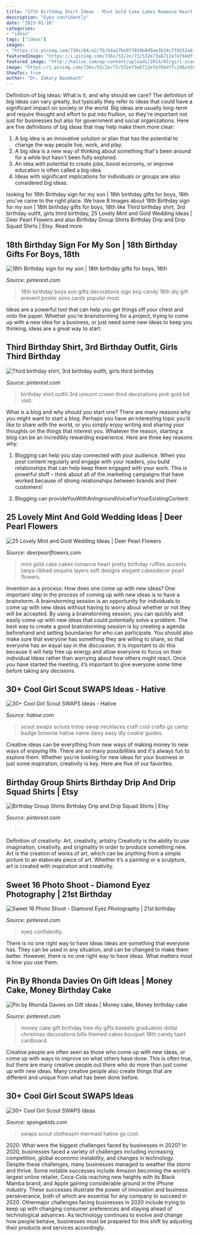 ```yaml
---
title: "17th Birthday Shirt Ideas - Mint Gold Cake Cakes Romance Heart Pretty Birthday Ruffles Accents Tanya Ribbed Sequins Layers Soft Designs Elegant Cakesdecor Pearl Flowers"
description: "Eyez confidently"
date: "2023-01-16"
categories:
- "ideas"
tags: ["ideas"]
images:
- "https://i.pinimg.com/736x/64/a2/7b/64a27be0f7030b8d9ae3b24c7f8252a6--money-cake-gift-money.jpg"
featuredImage: "https://i.pinimg.com/736x/53/2e/73/532e73a6712e7e76bdffc246ce58ba1d.jpg"
featured_image: "http://hative.com/wp-content/uploads/2014/03/girl-scout-swaps-ideas/13-troop-necklaces-girl-scout-swaps.jpg"
image: "https://i.pinimg.com/736x/53/2e/73/532e73a6712e7e76bdffc246ce58ba1d.jpg"
ShowToc: true
author: "Dr. Zakary Baumbach"
---
```



Definition of big ideas: What is it, and why should we care?
The definition of big ideas can vary greatly, but typically they refer to ideas that could have a significant impact on society or the world. Big ideas are usually long-term and require thought and effort to put into fruition, so they're important not just for businesses but also for government and social organizations. Here are five definitions of big ideas that may help make them more clear:
1) A big idea is an innovative solution or plan that has the potential to change the way people live, work, and play.
2) A big idea is a new way of thinking about something that's been around for a while but hasn't been fully explored.
3) An idea with potential to create jobs, boost economy, or improve education is often called a big idea. 
4) Ideas with significant implications for individuals or groups are also considered big ideas.

	

		
looking for 18th Birthday sign for my son | 18th birthday gifts for boys, 18th you've came to the right place. We have 8 Images about 18th Birthday sign for my son | 18th birthday gifts for boys, 18th like Third birthday shirt, 3rd birthday outfit, girls third birthday, 25 Lovely Mint and Gold Wedding Ideas | Deer Pearl Flowers and also Birthday Group Shirts Birthday Drip and Drip Squad Shirts | Etsy. Read more:
		
    
## 18th Birthday Sign For My Son | 18th Birthday Gifts For Boys, 18th

<img loading=lazy src="https://i.pinimg.com/736x/85/5f/da/855fda0e16303c036bff2c50d62cad72.jpg" onerror="this.onerror=null;this.src='https://tse4.mm.bing.net/th?id=OIP.ue0LaXeN5OCOWNfSqyQG7QHaNK&amp;pid=15.1';" alt="18th Birthday sign for my son | 18th birthday gifts for boys, 18th">

_Source: pinterest.com_

>18th birthday boys son gifts decorations sign boy candy 16th diy gift present poster sons cards popular most. 

	

Ideas are a powerful tool that can help you get things off your chest and onto the paper. Whether you're brainstorming for a project, trying to come up with a new idea for a business, or just need some new ideas to keep you thinking, ideas are a great way to start.

    
## Third Birthday Shirt, 3rd Birthday Outfit, Girls Third Birthday

<img loading=lazy src="https://i.pinimg.com/736x/bd/f3/28/bdf32879eb344f035d9b62beb067560c.jpg" onerror="this.onerror=null;this.src='https://tse1.mm.bing.net/th?id=OIP.L6sx4LBa376aYhsdr1cZZwHaJ4&amp;pid=15.1';" alt="Third birthday shirt, 3rd birthday outfit, girls third birthday">

_Source: pinterest.com_

>birthday shirt outfit 3rd unicorn crown third decorations pink gold bd visit. 

	

What is a blog and why should you start one?
There are many reasons why you might want to start a blog. Perhaps you have an interesting topic you’d like to share with the world, or you simply enjoy writing and sharing your thoughts on the things that interest you. Whatever the reason, starting a blog can be an incredibly rewarding experience. Here are three key reasons why: 
1) Blogging can help you stay connected with your audience. When you post content regularly and engage with your readers, you build relationships that can help keep them engaged with your work. This is powerful stuff – think about all of the marketing campaigns that have worked because of strong relationships between brands and their customers! 

2) Blogging can provideYouWithAnIngroundVoiceForYourExistingContent.

    
## 25 Lovely Mint And Gold Wedding Ideas | Deer Pearl Flowers

<img loading=lazy src="http://www.deerpearlflowers.com/wp-content/uploads/2015/06/mint-romance-Soft-mint-ribbed-layers-wedding-cake-with-gold-accents-and-sequins.jpg" onerror="this.onerror=null;this.src='https://tse1.mm.bing.net/th?id=OIP.BlSOghb-DalIT-Qiu5J4BAHaO4&amp;pid=15.1';" alt="25 Lovely Mint and Gold Wedding Ideas | Deer Pearl Flowers">

_Source: deerpearlflowers.com_

>mint gold cake cakes romance heart pretty birthday ruffles accents tanya ribbed sequins layers soft designs elegant cakesdecor pearl flowers. 

	

Invention as a process: How does one come up with new ideas?
One important step in the process of coming up with new ideas is to have a brainstorm. A brainstorming session is an opportunity for individuals to come up with new ideas without having to worry about whether or not they will be accepted. By using a brainstorming session, you can quickly and easily come up with new ideas that could potentially solve a problem. 
The best way to create a good brainstorming session is by creating a agenda beforehand and setting boundaries for who can participate. You should also make sure that everyone has something they are willing to share, so that everyone has an equal say in the discussion. It is important to do this because it will help free up energy and allow everyone to focus on their individual Ideas rather than worrying about how others might react. Once you have started the meeting, it’s important to give everyone some time before taking any decisions.

    
## 30+ Cool Girl Scout SWAPS Ideas - Hative

<img loading=lazy src="http://hative.com/wp-content/uploads/2014/03/girl-scout-swaps-ideas/13-troop-necklaces-girl-scout-swaps.jpg" onerror="this.onerror=null;this.src='https://tse4.mm.bing.net/th?id=OIP.lG-xGAPb1MoHzTXFi6kv8AHaJ4&amp;pid=15.1';" alt="30+ Cool Girl Scout SWAPS Ideas - Hative">

_Source: hative.com_

>scout swaps scouts troop swap necklaces craft cool crafts gs camp badge brownie hative name daisy easy diy cookie guides. 

	

Creative ideas can be everything from new ways of making money to new ways of enjoying life. There are so many possibilities and it's always fun to explore them. Whether you're looking for new ideas for your business or just some inspiration, creativity is key. Here are five of our favorites.

    
## Birthday Group Shirts Birthday Drip And Drip Squad Shirts | Etsy

<img loading=lazy src="https://i.pinimg.com/736x/1a/de/08/1ade0868ae00bd847a4fbd4a4240a394.jpg" onerror="this.onerror=null;this.src='https://tse4.mm.bing.net/th?id=OIP.ehF4Kc40ZSxqQHzw0ze7fAHaJ3&amp;pid=15.1';" alt="Birthday Group Shirts Birthday Drip and Drip Squad Shirts | Etsy">

_Source: pinterest.com_

>. 

	

Definition of creativity: Art, creativity, artistry
Creativity is the ability to use imagination, creativity, and originality in order to produce something new. Art is the creation of works of art, which can be anything from a simple picture to an elaborate piece of art. Whether it’s a painting or a sculpture, art is created with inspiration and creativity.

    
## Sweet 16 Photo Shoot - Diamond Eyez Photography | 21st Birthday

<img loading=lazy src="https://i.pinimg.com/736x/53/2e/73/532e73a6712e7e76bdffc246ce58ba1d.jpg" onerror="this.onerror=null;this.src='https://tse3.mm.bing.net/th?id=OIP.Cmchgga0GQ5ulBqS5Co7ggHaLH&amp;pid=15.1';" alt="Sweet 16 Photo Shoot - Diamond Eyez Photography | 21st birthday">

_Source: pinterest.com_

>eyez confidently. 

	

There is no one right way to have ideas
Ideas are something that everyone has. They can be used in any situation, and can be changed to make them better. However, there is no one right way to have ideas. What matters most is how you use them.

    
## Pin By Rhonda Davies On Gift Ideas | Money Cake, Money Birthday Cake

<img loading=lazy src="https://i.pinimg.com/736x/64/a2/7b/64a27be0f7030b8d9ae3b24c7f8252a6--money-cake-gift-money.jpg" onerror="this.onerror=null;this.src='https://tse4.mm.bing.net/th?id=OIP.-7185FT8lUSvPIRA5WfBZwHaJ7&amp;pid=15.1';" alt="Pin by Rhonda Davies on Gift ideas | Money cake, Money birthday cake">

_Source: pinterest.com_

>money cake gift birthday tree diy gifts baskets graduation dollar christmas decorations bills themed cakes bouquet 18th candy taart cardboard. 

	

Creative people are often seen as those who come up with new ideas, or come up with ways to improve on what others have done. This is often true, but there are many creative people out there who do more than just come up with new ideas. Many creative people also create things that are different and unique from what has been done before.

    
## 30+ Cool Girl Scout SWAPS Ideas

<img loading=lazy src="http://spongekids.com/wp-content/uploads/2014/03/girl-scout-swaps-ideas/32-clothespin-mermaid.jpg" onerror="this.onerror=null;this.src='https://tse1.mm.bing.net/th?id=OIP.kfxyrV1uGkeTEb8ZlFaTdAHaNL&amp;pid=15.1';" alt="30+ Cool Girl Scout SWAPS Ideas">

_Source: spongekids.com_

>swaps scout clothespin mermaid hative gs cool. 

	

2020: What were the biggest challenges faced by businesses in 2020?
In 2020, businesses faced a variety of challenges including increasing competition, global economic instability, and changes in technology. Despite these challenges, many businesses managed to weather the storm and thrive. Some notable successes include Amazon becoming the world’s largest online retailer, Coca-Cola reaching new heights with its Black Mamba brand, and Apple gaining considerable ground in the iPhone industry.
These successes illustrate the power of innovation and business perseverance, both of which are essential for any company to succeed in 2020. Othermajor challenges facing businesses in 2020 include trying to keep up with changing consumer preferences and staying ahead of technological advances. As technology continues to evolve and change how people behave, businesses must be prepared for this shift by adjusting their products and services accordingly.

